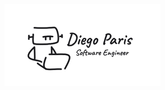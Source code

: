 <a href="https://github.com/Diego-Paris/Diego-Paris">
  <picture>
    <source media="(prefers-color-scheme: dark)" srcset="https://raw.githubusercontent.com/Diego-Paris/Diego-Paris/refs/heads/master/preview-dark.png">
    <img alt="Diego Paris's GitHub Profile README" src="https://raw.githubusercontent.com/Diego-Paris/Diego-Paris/refs/heads/master/preview.png">
  </picture>
</a>
